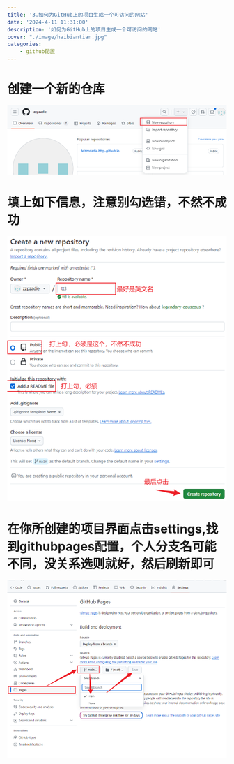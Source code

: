 ```yaml
---
title: '3.如何为GitHub上的项目生成一个可访问的网站'
date: '2024-4-11 11:31:00'
description: '如何为GitHub上的项目生成一个可访问的网站'
cover: "./image/haibiantian.jpg"
categories:
    - github配置
---
```

# 创建一个新的仓库
![](./image/cangku.png)
# 填上如下信息，注意别勾选错，不然不成功
![](./image/xinxi.png)
# 在你所创建的项目界面点击settings,找到githubpages配置，个人分支名可能不同，没关系选则就好，然后刷新即可
![](./image/githubpages.png)
